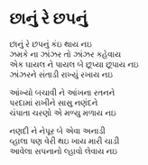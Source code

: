 # છાનું રે છપનું

છાનું રે છપનું કંઇ થાય નઇ  
ઝમકે ના ઝાંઝર તો ઝાંઝર કહેવાય  
એક ઘાયલ ને પાયલ બે છૂપ્યા છૂપાય નઇ  
ઝાંઝરને સંતાડી રાખ્યું રખાય નઇ  

આંખ્યો બચાવી ને આંખના રતનને  
પરદામાં રાખીને સાસુ નણંદને  
ચંપાતા ચરણો એ મળ્યુ મળાય નઇ  

નણદી ને નેપૂર બે એવા અનાડી  
વ્હાલા પણ વેરી થઇ ખાય મારી ચાડી  
આવેલા સપનાનો લ્હાવો લેવાય નઇ  
